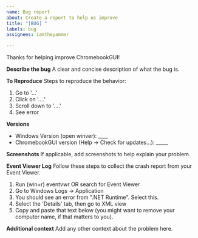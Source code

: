 ```yaml
---
name: Bug report
about: Create a report to help us improve
title: "[BUG] "
labels: bug
assignees: iamtheyammer

---
```


Thanks for helping improve ChromebookGUI!

**Describe the bug**
A clear and concise description of what the bug is.

**To Reproduce**
Steps to reproduce the behavior:
1. Go to '...'
2. Click on '....'
3. Scroll down to '....'
4. See error

**Versions**

- Windows Version (open winver): ____
- ChromebookGUI version (Help -> Check for updates...): _____

**Screenshots**
If applicable, add screenshots to help explain your problem.

**Event Viewer Log**
Follow these steps to collect the crash report from your Event Viewer.

1. Run (win+r) eventvwr OR search for Event Viewer
2. Go to Windows Logs -> Application
3. You should see an error from ".NET Runtime". Select this.
4. Select the 'Details' tab, then go to XML view
5. Copy and paste that text below (you might want to remove your computer name, if that matters to you).

**Additional context**
Add any other context about the problem here.
